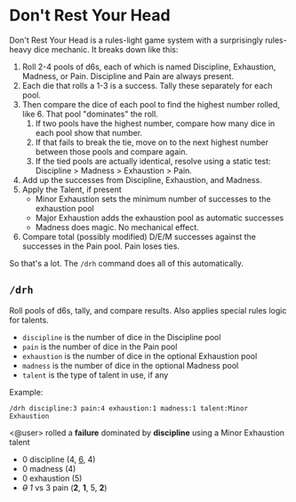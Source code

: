 # Don't Rest Your Head

Don't Rest Your Head is a rules-light game system with a surprisingly rules-heavy dice mechanic. It breaks down like this:

1. Roll 2-4 pools of d6s, each of which is named Discipline, Exhaustion, Madness, or Pain. Discipline and Pain are always present.
2. Each die that rolls a 1-3 is a success. Tally these separately for each pool.
3. Then compare the dice of each pool to find the highest number rolled, like 6. That pool "dominates" the roll.
    1. If two pools have the highest number, compare how many dice in each pool show that number.
    2. If that fails to break the tie, move on to the next highest number between those pools and compare again.
    3. If the tied pools are actually identical, resolve using a static test: Discipline > Madness > Exhaustion > Pain.
4. Add up the successes from Discipline, Exhaustion, and Madness.
5. Apply the Talent, if present
    * Minor Exhaustion sets the minimum number of successes to the exhaustion pool
    * Major Exhaustion adds the exhaustion pool as automatic successes
    * Madness does magic. No mechanical effect.
6. Compare total (possibly modified) D/E/M successes against the successes in the Pain pool. Pain loses ties.

So that's a lot. The `/drh` command does all of this automatically.

## `/drh`

Roll pools of d6s, tally, and compare results. Also applies special rules logic for talents.

* `discipline` is the number of dice in the Discipline pool
* `pain` is the number of dice in the Pain pool
* `exhaustion` is the number of dice in the optional Exhaustion pool
* `madness` is the number of dice in the optional Madness pool
* `talent` is the type of talent in use, if any

<!-- panels:start -->
<!-- panels:title -->
Example:
<!-- div:left-panel -->
```invocation
/drh discipline:3 pain:4 exhaustion:1 madness:1 talent:Minor Exhaustion
```
<!-- div:right-panel -->
<@user> rolled a **failure** dominated by **discipline** using a Minor Exhaustion talent<br>
<ul class="indented-lines">
<li>0 discipline (4, <u>6</u>, 4)</li>
<li>0 madness (4)</li>
<li>0 exhaustion (5)</li>
<li><i><s>0</s> 1</i> vs 3 pain (<b>2</b>, <b>1</b>, 5, <b>2</b>)</li>
</ul>
<!-- panels:end -->
